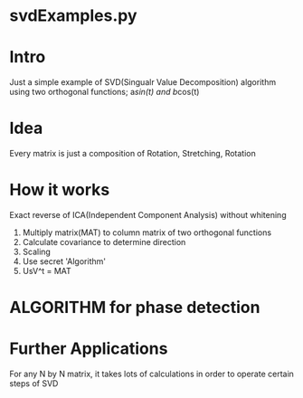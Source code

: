 # svdExamples.py

# Intro
Just a simple example of SVD(Singualr Value Decomposition) algorithm using two orthogonal functions;
a*sin(t) and b*cos(t) 

# Idea
Every matrix is just a composition of Rotation, Stretching, Rotation

# How it works
Exact reverse of ICA(Independent Component Analysis) without whitening 
1. Multiply matrix(MAT) to column matrix of two orthogonal functions
2. Calculate covariance to determine direction
3. Scaling
4. Use secret 'Algorithm'
5. UsV^t = MAT

# ALGORITHM for phase detection
# Further Applications
For any N by N matrix, it takes lots of calculations in order to operate certain steps of SVD
